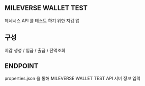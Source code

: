 ## MILEVERSE WALLET TEST
헤네시스 API 를 테스트 하기 위한 지갑 앱

## 구성
지갑 생성 / 입금 / 출금 / 잔액조회


## ENDPOINT
properties.json 을 통해 MILEVERSE WALLET TEST API 서버 정보 입력
